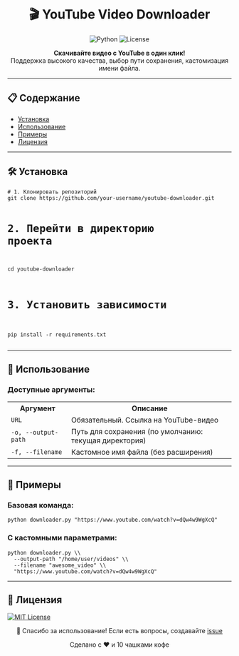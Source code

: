 <h1 align="center">🎬 YouTube Video Downloader</h1>

<p align="center">
  <img src="https://img.shields.io/badge/Python-3.7%2B-blue?logo=python&logoColor=white" alt="Python">
  <img src="https://img.shields.io/badge/License-MIT-green?logo=git" alt="License">
</p>

<div align="center">
  <strong>Скачивайте видео с YouTube в один клик!</strong><br>
  Поддержка высокого качества, выбор пути сохранения, кастомизация имени файла.
</div>

---

<!-- Оглавление -->
<h2>📋 Содержание</h2>
<ul>
  <li><a href="#установка">Установка</a></li>
  <li><a href="#использование">Использование</a></li>
  <li><a href="#примеры">Примеры</a></li>
  <li><a href="#лицензия">Лицензия</a></li>
</ul>

---

<!-- Установка -->
<h2 id="установка">🛠 Установка</h2>
<pre>
<code># 1. Клонировать репозиторий
git clone https://github.com/your-username/youtube-downloader.git

# 2. Перейти в директорию проекта
cd youtube-downloader

# 3. Установить зависимости
pip install -r requirements.txt</code>
</pre>

---

<!-- Использование -->
<h2 id="использование">🚀 Использование</h2>
<div>
  <h3>Доступные аргументы:</h3>
  <table>
    <tr>
      <th>Аргумент</th>
      <th>Описание</th>
    </tr>
    <tr>
      <td><code>URL</code></td>
      <td>Обязательный. Ссылка на YouTube-видео</td>
    </tr>
    <tr>
      <td><code>-o, --output-path</code></td>
      <td>Путь для сохранения (по умолчанию: текущая директория)</td>
    </tr>
    <tr>
      <td><code>-f, --filename</code></td>
      <td>Кастомное имя файла (без расширения)</td>
    </tr>
  </table>
</div>

---

<!-- Примеры -->
<h2 id="примеры">📂 Примеры</h2>
<h3>Базовая команда:</h3>
<pre>
<code>python downloader.py "https://www.youtube.com/watch?v=dQw4w9WgXcQ"</code>
</pre>

<h3>С кастомными параметрами:</h3>
<pre>
<code>python downloader.py \\
  --output-path "/home/user/videos" \\
  --filename "awesome_video" \\
  "https://www.youtube.com/watch?v=dQw4w9WgXcQ"</code>
</pre>

---

<!-- Лицензия -->
<h2 id="лицензия">📜 Лицензия</h2>
<p>
  <a href="LICENSE">
    <img src="https://img.shields.io/badge/License-MIT-blue?style=flat-square" alt="MIT License">
  </a>
</p>

<div align="center">
  <p>🎉 Спасибо за использование! Если есть вопросы, создавайте <a href="https://github.com/bocxo2/youtube-downloader/issues">issue</a></p>
  <p>Сделано с ❤️ и 10 чашками кофе</p>
</div>
